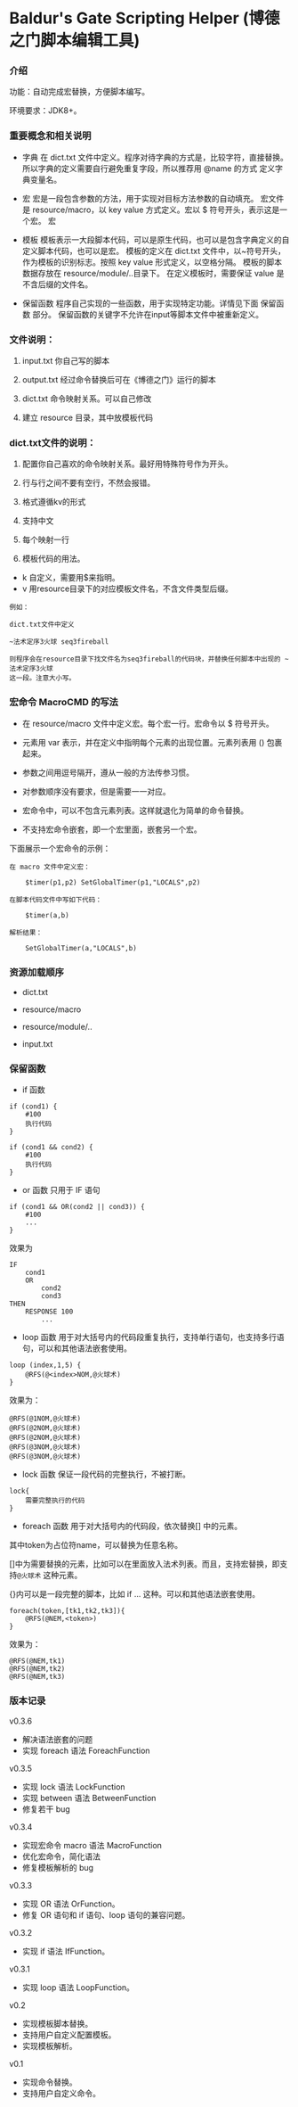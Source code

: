 # Baldur's Gate Scripting Helper (博德之门脚本编辑工具)

### 介绍

功能：自动完成宏替换，方便脚本编写。

环境要求：JDK8+。

### 重要概念和相关说明

- 字典
  在 dict.txt 文件中定义。程序对待字典的方式是，比较字符，直接替换。所以字典的定义需要自行避免重复字段，所以推荐用 @name 的方式
  定义字典变量名。

- 宏
  宏是一段包含参数的方法，用于实现对目标方法参数的自动填充。
  宏文件是 resource/macro，以 key value 方式定义。宏以 $ 符号开头，表示这是一个宏。
  宏

- 模板
  模板表示一大段脚本代码，可以是原生代码，也可以是包含字典定义的自定义脚本代码，也可以是宏。
  模板的定义在 dict.txt 文件中，以~符号开头，作为模板的识别标志。按照 key value 形式定义，以空格分隔。
  模板的脚本数据存放在 resource/module/..目录下。
  在定义模板时，需要保证 value 是不含后缀的文件名。

- 保留函数
  程序自己实现的一些函数，用于实现特定功能。详情见下面 保留函数 部分。
  保留函数的关键字不允许在input等脚本文件中被重新定义。


### 文件说明：

1. input.txt 你自己写的脚本

2. output.txt 经过命令替换后可在《博德之门》运行的脚本

3. dict.txt 命令映射关系。可以自己修改

4. 建立 resource 目录，其中放模板代码

### dict.txt文件的说明：

1. 配置你自己喜欢的命令映射关系。最好用特殊符号作为开头。

2. 行与行之间不要有空行，不然会报错。

3. 格式遵循kv的形式

4. 支持中文

5. 每个映射一行

6. 模板代码的用法。
- k 自定义，需要用$来指明。
- v 用resource目录下的对应模板文件名，不含文件类型后缀。

```
例如：

dict.txt文件中定义

~法术定序3火球 seq3fireball

则程序会在resource目录下找文件名为seq3fireball的代码块，并替换任何脚本中出现的 ~法术定序3火球
这一段。注意大小写。
```

### 宏命令 MacroCMD 的写法

- 在 resource/macro 文件中定义宏。每个宏一行。宏命令以 $ 符号开头。

- 元素用 var 表示，并在定义中指明每个元素的出现位置。元素列表用 () 包裹起来。

- 参数之间用逗号隔开，遵从一般的方法传参习惯。

- 对参数顺序没有要求，但是需要一一对应。

- 宏命令中，可以不包含元素列表。这样就退化为简单的命令替换。

- 不支持宏命令嵌套，即一个宏里面，嵌套另一个宏。

下面展示一个宏命令的示例：

```
在 macro 文件中定义宏：

    $timer(p1,p2) SetGlobalTimer(p1,"LOCALS",p2)

在脚本代码文件中写如下代码：

    $timer(a,b)

解析结果：

    SetGlobalTimer(a,"LOCALS",b)
```

### 资源加载顺序

- dict.txt

- resource/macro

- resource/module/..

- input.txt

### 保留函数

- if 函数
```
if (cond1) {
    #100
    执行代码
}

if (cond1 && cond2) {
    #100
    执行代码
}
```

- or 函数
只用于 IF 语句
```
if (cond1 && OR(cond2 || cond3)) {
    #100
    ...
}
```
效果为
```
IF
    cond1
    OR
        cond2
        cond3
THEN
    RESPONSE 100
        ...

```

- loop 函数
用于对大括号内的代码段重复执行，支持单行语句，也支持多行语句，可以和其他语法嵌套使用。

```
loop (index,1,5) {
    @RFS(@<index>NOM,@火球术)
}
```
效果为：
```
@RFS(@1NOM,@火球术)
@RFS(@2NOM,@火球术)
@RFS(@2NOM,@火球术)
@RFS(@3NOM,@火球术)
@RFS(@3NOM,@火球术)
```

- lock 函数
保证一段代码的完整执行，不被打断。
```
lock{
    需要完整执行的代码
}
```

- foreach 函数
用于对大括号内的代码段，依次替换[] 中的元素。

其中token为占位符name，可以替换为任意名称。

[]中为需要替换的元素，比如可以在里面放入法术列表。而且，支持宏替换，即支持`@火球术` 这种元素。

{}内可以是一段完整的脚本，比如 if ... 这种。可以和其他语法嵌套使用。

```
foreach(token,[tk1,tk2,tk3]){
    @RFS(@NEM,<token>)
}
```

效果为：
```
@RFS(@NEM,tk1)
@RFS(@NEM,tk2)
@RFS(@NEM,tk3)
```


### 版本记录

v0.3.6
- 解决语法嵌套的问题
- 实现 foreach 语法 ForeachFunction

v0.3.5
- 实现 lock 语法 LockFunction
- 实现 between 语法 BetweenFunction
- 修复若干 bug

v0.3.4
- 实现宏命令 macro 语法 MacroFunction
- 优化宏命令，简化语法
- 修复模板解析的 bug

v0.3.3
- 实现 OR 语法 OrFunction。
- 修复 OR 语句和 if 语句、loop 语句的兼容问题。

v0.3.2
- 实现 if 语法 IfFunction。

v0.3.1
- 实现 loop 语法 LoopFunction。

v0.2
- 实现模板脚本替换。
- 支持用户自定义配置模板。
- 实现模板解析。

v0.1
- 实现命令替换。
- 支持用户自定义命令。
